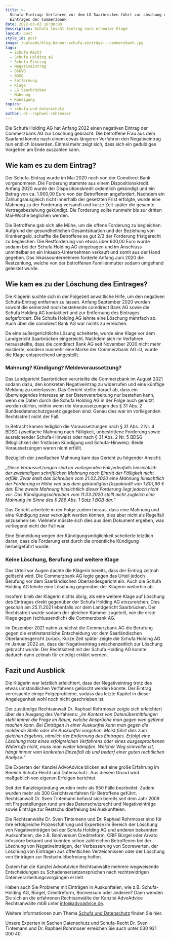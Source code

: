 ```yaml
---
title: >-
  Schufa-Eintrag: Verfahren vor dem LG Saarbrücken führt zur Löschung eines
  Eintrages der Commerzbank
date: 2022-03-03 10:00:00
description: Schufa löscht Eintrag nach erneuter Klage
layout: post
style_id: post
image: /uploads/blog-banner-schufa-einträge---commerzbank.jpg
tags:
  - Schufa Recht
  - Schufa Holding AG
  - Schufa Eintrag
  - Negativeintrag
  - DSGVO
  - BDSG
  - Entfernung
  - Klage
  - LG Saarbrücken
  - Mahnung
  - Kündigung
topics:
  - schufa-und-datenschutz
author: dr--raphael-rohrmoser
---
```

Die Schufa Holding AG hat Anfang 2022 einen negativen Eintrag der Commerzbank AG zur Löschung gebracht. Die betroffene Frau aus dem Saarland konnte nach einem etwas längeren Verfahren den Negativeintrag nun endlich loswerden. Einmal mehr zeigt sich, dass sich ein geduldiges Vorgehen am Ende auszahlen kann.

## **Wie kam es zu dem Eintrag?**

Der Schufa-Eintrag wurde im Mai 2020 noch von der Comdirect Bank vorgenommen. Die Forderung stammte aus einem Dispositionskredit. Anfang 2020 wurde der Dispositionskredit ordentlich gekündigt und ein Betrag von ca. 1.900,00 Euro von der Betroffenen angefordert. Nachdem ein Zahlungsausgleich nicht innerhalb der gesetzten Frist erfolgte, wurde eine Mahnung zu der Forderung versandt und kurze Zeit später die gesamte Vertragsbeziehung gekündigt. Die Forderung sollte nunmehr bis zur dritten Mai-Woche beglichen werden.

Die Betroffene gab sich alle Mühe, um die offene Forderung zu begleichen. Aufgrund der gesundheitlichen Gesamtsituation und der Beziehung von Krankengeld, schaffte die Betroffene es gut 2/3 der Forderung fristgerecht zu begleichen. Die Restforderung von etwas über 600,00 Euro wurde sodann bei der Schufa Holding AG eingetragen und im Anschluss unmittelbar an ein Inkasso-Unternehmen verkauft und somit aus der Hand gegeben. Das Inkassounternehmen forderte Anfang Juni 2020 die Restzahlung, welche von der betroffenen Familienmutter sodann umgehend geleistet wurde.

## **Wie kam es zu der Löschung des Eintrages?**

Die Klägerin suchte sich in der Folgezeit anwaltliche Hilfe, um den negativen Schufa-Eintrag entfernen zu lassen. Anfang September 2020 wurden sowohl die seinerzeit noch bestehende comdirect Bank AG sowie die Schufa Holding AG kontaktiert und zur Entfernung des Eintrages aufgefordert. Die Schufa Holding AG lehnte eine Löschung mehrfach ab. Auch über die comdirect Bank AG war nichts zu erreichen.

Da eine außergerichtliche Lösung scheiterte, wurde eine Klage vor dem Landgericht Saarbrücken eingereicht. Nachdem sich im Verfahren herausstellte, dass die comdirect Bank AG seit November 2020 nicht mehr existierte, sondern nunmehr eine Marke der Commerzbank AG ist, wurde die Klage entsprechend umgestellt.

### **Mahnung? Kündigung? Meldevoraussetzung?**

Das Landgericht Saarbrücken verurteilte die Commerzbank im August 2021 sodann dazu, den konkreten Negativeintrag zu widerrufen und eine künftige Meldung zu unterlassen. Das Gericht stellte darauf ab, dass ein überwiegendes Interesse an der Datenverarbeitung nur bestehen kann, wenn die Daten durch die Schufa Holding AG in der Folge auch genutzt werden dürfen, mithin wenn die Voraussetzungen des § 31 Abs. 2 Bundesdatenschutzgesetz gegeben sind. Genau dies war im vorliegenden Rechtsstreit nicht der Fall.

In Betracht kamen lediglich die Voraussetzungen nach § 31 Abs. 2 Nr. 4 BDSG (zweifache Mahnung nach Fälligkeit, unbestrittene Forderung sowie ausreichender Schufa-Hinweis) oder nach § 31 Abs. 2 Nr. 5 BDSG (Möglichkeit der fristlosen Kündigung und Schufa-Hinweis). Beide Voraussetzungen waren nicht erfüllt.

Bezüglich der zweifachen Mahnung kam das Gericht zu folgender Ansicht:

*„Diese Voraussetzungen sind im vorliegenden Fall jedenfalls hinsichtlich der zweimaligen schriftlichen Mahnung nach Eintritt der Fälligkeit nicht erfüllt. Zwar stellt das Schreiben vom 21.02.2020 eine Mahnung hinsichtlich der Forderung in Höhe von aus dem gekündigten Dispokredit von 1.801,96 € dar. Eine zweite Mahnung hinsichtlich dieser Forderung liegt jedoch nicht vor. Das Kündigungsschreiben vom 11.03.2020 stellt nicht zugleich eine Mahnung im Sinne des § 286 Abs. 1 Satz 1 BGB dar.“*

Das Gericht arbeitete in der Folge zudem heraus, dass eine Mahnung und eine Kündigung zwar verknüpft werden können, dies aber nicht als Regelfall anzusehen sei. Vielmehr müsste sich dies aus dem Dokument ergeben, was vorliegend nicht der Fall war.

Eine Einmeldung wegen der Kündigungsmöglichkeit scheiterte letztlich daran, dass die Forderung erst durch die ordentliche Kündigung herbeigeführt wurde.

### **Keine Löschung, Berufung und weitere Klage**

Das Urteil vor Augen dachte die Klägerin bereits, dass der Eintrag zeitnah gelöscht wird. Die Commerzbank AG legte gegen das Urteil jedoch Berufung vor dem Saarländischen Oberlandesgericht ein. Auch die Schufa Holding AG lehnte eine Löschung gegenüber der Klägerin weiterhin ab.

Insofern blieb der Klägerin nichts übrig, als eine weitere Klage auf Löschung des Eintrages direkt gegenüber der Schufa Holding AG einzureichen. Dies geschah am 25.11.2021 ebenfalls vor dem Landgericht Saarbrücken. Der Rechtsstreit wurde sodann der gleichen Kammer zugeteilt, wie die erste Klage gegen (schlussendlich) die Commerzbank AG.

Im Dezember 2021 nahm zunächst die Commerzbank AG die Berufung gegen die erstinstanzliche Entscheidung vor dem Saarländischen Oberlandesgericht zurück. Kurze Zeit später zeigte die Schufa Holding AG im Januar 2022 an, dass der Negativeintrag zwischenzeitlich zur Löschung gebracht wurde. Der Rechtsstreit mit der Schufa Holding AG konnte dadurch dann zeitnah für erledigt erklärt werden.

## Fazit und Ausblick

Die Klägerin war letztlich erleichtert, dass der Negativeintrag trotz des etwas umständlichen Verfahrens gelöscht werden konnte. Der Eintrag verursachte einige Folgeprobleme, sodass das letzte Kapitel in dieser Angelegenheit wohl noch nicht geschrieben ist.

Der zuständige Rechtsanwalt Dr. Raphael Rohrmoser zeigte sich erleichtert über den Ausgang des Verfahrens: „*Im Kontext von Datenübermittlungen steht immer die Frage im Raum, welche Ansprüche man gegen wen geltend machen kann. Bei Einträgen in einer Auskunftei kann man gegen die meldende Stelle oder die Auskunftei vorgehen. Meist führt dies zum gleichen Ergebnis, nämlich der Entfernung des Eintrages. Erfolgt eine Löschung trotz eines erfolgreichen Verfahrens oder eines ausgesprochenen Widerrufs nicht, muss man weiter kämpfen. Welcher Weg sinnvoller ist, hängt immer vom konkreten Einzelfall ab und bedarf einer guten rechtlichen Analyse.“*

Die Experten der Kanzlei AdvoAdvice blicken auf eine große Erfahrung im Bereich Schufa-Recht und Datenschutz. Aus diesem Grund wird maßgeblich von eigenen Erfolgen berichtet.

Seit der Kanzleigründung wurden mehr als 950 Fälle bearbeitet. Zudem wurden mehr als 300 Gerichtsverfahren für Betroffene geführt. Rechtsanwalt Dr. Sven Tintemann befasst sich bereits seit dem Jahr 2009 mit Fragestellungen rund um das Datenschutzrecht und Negativeinträge sowie Einträge zur Restschuldbefreiung bei Auskunfteien.

Die Rechtsanwälte Dr. Sven Tintemann und Dr. Raphael Rohrmoser sind für ihre erfolgreiche Prozessführung und Expertise im Bereich der Löschung von Negativeinträgen bei der Schufa Holding AG und anderen bekannten Auskunfteien, die z.B. Boniversum Creditreform, CRIF Bürgel oder Arvato Infoscore bekannt und konnten schon zahlreichen Betroffenen bei der Löschung von Negativeinträgen, der Verbesserung von Scorewerten, der Löschung von Einträgen aus öffentlichen Verzeichnissen oder der Löschung von Einträgen zur Restschuldbefreiung helfen.

Zudem hat die Kanzlei AdvoAdvice Rechtsanwälte mehrere wegweisende Entscheidungen zu Schadensersatzansprüchen nach rechtswidrigen Datenverarbeitungsvorgängen erzielt.

Haben auch Sie Probleme mit Einträgen in Auskunfteien, wie z.B. Schufa-Holding AG, Bürgel, Creditreform, Boniversum oder anderen? Dann wenden Sie sich an die erfahrenen Rechtsanwälte der Kanzlei AdvoAdvice Rechtsanwälte mbB unter [info@advoadvice.de](mailto:info@advoadvice.de).

Weitere Informationen zum Thema [Schufa und Datenschutz](/themen/schufa-und-datenschutz/)&nbsp;finden Sie hier.&nbsp;

Unsere Experten in Sachen Datenschutz und Schufa-Recht Dr. Sven Tintemann und Dr. Raphael Rohrmoser erreichen Sie auch unter 030 921 000 40.

*&nbsp;*
